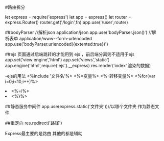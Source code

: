 #路由拆分

let express = require('express')
let app = express()
let router = express.Router()
router.get('/login',fn)
app.use('/user',router)

##bodyParser
//解析json application/json
app.use('bodyParser.json()')
//解析表单 application/www--form-urlencoded
app.use('bodyParser.urlencoded({extented:true})')

##ejs 页面通过后端跳转的才能用到 ejs  ，前后端分离则不适用于ejs
app.set('view engine','html')
app.set('views','static')
app.engine('html',require('ejs').__express)
res.render('index',渲染的数据)

-ejs的用法
<%include '文件名'%>
<%=变量%>
<%-转移变量%>
<%for(var i=0;i<10;i++)%>
<li><%=i%><li>
<%}%>

##静态服务中间件
app.use(express.static('文件夹'))//以哪个文件夹 作为静态文件

##重定向
res.redirect('路径')

Express最主要的是路由 其他的都是辅助


